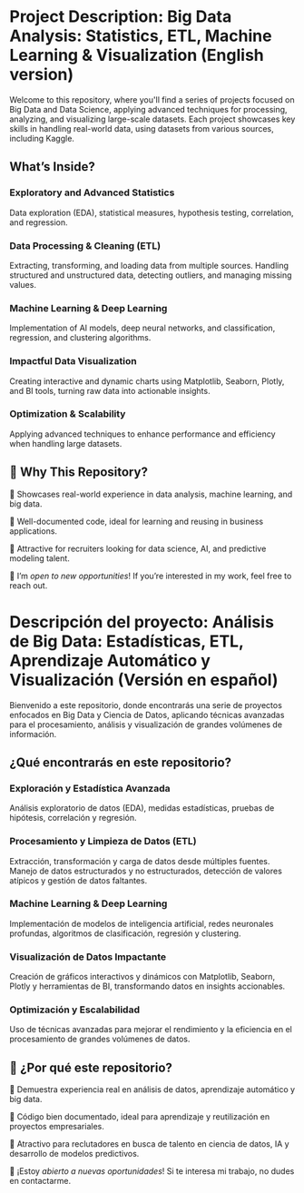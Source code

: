 # Project Description:  Big Data Analysis: Statistics, ETL, Machine Learning & Visualization (English version)

Welcome to this repository, where you'll find a series of projects focused on Big Data and Data Science, applying advanced techniques for processing, analyzing, and visualizing large-scale datasets.
Each project showcases key skills in handling real-world data, using datasets from various sources, including Kaggle.

##  What’s Inside?

### Exploratory and Advanced Statistics
Data exploration (EDA), statistical measures, hypothesis testing, correlation, and regression.

### Data Processing & Cleaning (ETL)
Extracting, transforming, and loading data from multiple sources. Handling structured and unstructured data, detecting outliers, and managing missing values.

### Machine Learning & Deep Learning
Implementation of AI models, deep neural networks, and classification, regression, and clustering algorithms.

### Impactful Data Visualization
Creating interactive and dynamic charts using Matplotlib, Seaborn, Plotly, and BI tools, turning raw data into actionable insights.

### Optimization & Scalability
Applying advanced techniques to enhance performance and efficiency when handling large datasets.

## 🎯 Why This Repository?

📌 Showcases real-world experience in data analysis, machine learning, and big data.

📌 Well-documented code, ideal for learning and reusing in business applications.

📌 Attractive for recruiters looking for data science, AI, and predictive modeling talent.

📩 I’m *open to new opportunities*! If you’re interested in my work, feel free to reach out.

 
# Descripción del proyecto: Análisis de Big Data: Estadísticas, ETL, Aprendizaje Automático y Visualización (Versión en español) 

Bienvenido a este repositorio, donde encontrarás una serie de proyectos enfocados en Big Data y Ciencia de Datos, aplicando técnicas avanzadas para el procesamiento, análisis y visualización de grandes volúmenes de información.

## ¿Qué encontrarás en este repositorio?

### Exploración y Estadística Avanzada
Análisis exploratorio de datos (EDA), medidas estadísticas, pruebas de hipótesis, correlación y regresión.

### Procesamiento y Limpieza de Datos (ETL)
Extracción, transformación y carga de datos desde múltiples fuentes. Manejo de datos estructurados y no estructurados, detección de valores atípicos y gestión de datos faltantes.

### Machine Learning & Deep Learning
Implementación de modelos de inteligencia artificial, redes neuronales profundas, algoritmos de clasificación, regresión y clustering.

### Visualización de Datos Impactante
Creación de gráficos interactivos y dinámicos con Matplotlib, Seaborn, Plotly y herramientas de BI, transformando datos en insights accionables.

### Optimización y Escalabilidad
Uso de técnicas avanzadas para mejorar el rendimiento y la eficiencia en el procesamiento de grandes volúmenes de datos.

## 🎯 ¿Por qué este repositorio?

📌 Demuestra experiencia real en análisis de datos, aprendizaje automático y big data.

📌 Código bien documentado, ideal para aprendizaje y reutilización en proyectos empresariales.

📌 Atractivo para reclutadores en busca de talento en ciencia de datos, IA y desarrollo de modelos predictivos.

📩 ¡Estoy *abierto a nuevas oportunidades*! Si te interesa mi trabajo, no dudes en contactarme.
